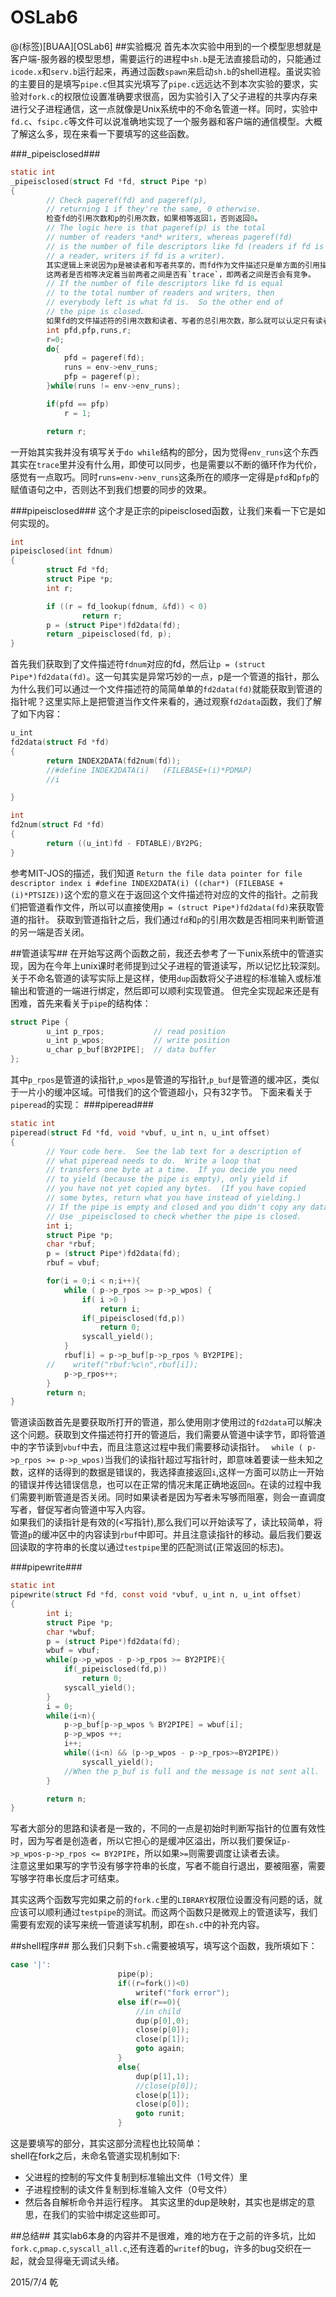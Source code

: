 # OSLab6
@(标签)[BUAA][OSLab6]
##实验概况
首先本次实验中用到的一个模型思想就是客户端-服务器的模型思想，需要运行的进程中`sh.b`是无法直接启动的，只能通过`icode.x`和`serv.b`运行起来，再通过函数`spawn`来启动`sh.b`的shell进程。虽说实验的主要目的是填写`pipe.c`但其实光填写了`pipe.c`远远达不到本次实验的要求，实验对`fork.c`的权限位设置准确要求很高，因为实验引入了父子进程的共享内存来进行父子进程通信，这一点就像是Unix系统中的不命名管道一样。同时，实验中`fd.c`、`fsipc.c`等文件可以说准确地实现了一个服务器和客户端的通信模型。大概了解这么多，现在来看一下要填写的这些函数。

###_pipeisclosed###
```C
static int
_pipeisclosed(struct Fd *fd, struct Pipe *p)
{
        // Check pageref(fd) and pageref(p),
        // returning 1 if they're the same, 0 otherwise.
        检查fd的引用次数和p的引用次数，如果相等返回1，否则返回0。
        // The logic here is that pageref(p) is the total
        // number of readers *and* writers, whereas pageref(fd)
        // is the number of file descriptors like fd (readers if fd is
        // a reader, writers if fd is a writer).
        其实逻辑上来说因为p是被读者和写者共享的，而fd作为文件描述只是单方面的引用描述。
        这两者是否相等决定着当前两者之间是否有`trace`，即两者之间是否会有竞争。
        // If the number of file descriptors like fd is equal
        // to the total number of readers and writers, then
        // everybody left is what fd is.  So the other end of
        // the pipe is closed.
        如果fd的文件描述符的引用次数和读者、写者的总引用次数，那么就可以认定只有读者或目前只有写者在调度。
        int pfd,pfp,runs,r;
        r=0;
        do{
            pfd = pageref(fd);
            runs = env->env_runs;
            pfp = pageref(p);
        }while(runs != env->env_runs);

        if(pfd == pfp)
            r = 1;

        return r;
```
一开始其实我并没有填写关于`do while`结构的部分，因为觉得`env_runs`这个东西其实在`trace`里并没有什么用，即使可以同步，也是需要以不断的循环作为代价，感觉有一点取巧。同时`runs=env->env_runs`这条所在的顺序一定得是`pfd`和`pfp`的赋值语句之中，否则达不到我们想要的同步的效果。

###pipeisclosed###
这个才是正宗的pipeisclosed函数，让我们来看一下它是如何实现的。
```C
int
pipeisclosed(int fdnum)
{
        struct Fd *fd;
        struct Pipe *p;
        int r;

        if ((r = fd_lookup(fdnum, &fd)) < 0)
                return r;
        p = (struct Pipe*)fd2data(fd);
        return _pipeisclosed(fd, p);
}
```
首先我们获取到了文件描述符`fdnum`对应的fd，然后让`p = (struct Pipe*)fd2data(fd)`。这一句其实是异常巧妙的一点，p是一个管道的指针，那么为什么我们可以通过一个文件描述符的简简单单的`fd2data(fd)`就能获取到管道的指针呢？这里实际上是把管道当作文件来看的，通过观察`fd2data`函数，我们了解了如下内容：
```C
u_int
fd2data(struct Fd *fd)
{
        return INDEX2DATA(fd2num(fd));
        //#define INDEX2DATA(i)   (FILEBASE+(i)*PDMAP)
        //i

}

int
fd2num(struct Fd *fd)
{
        return ((u_int)fd - FDTABLE)/BY2PG;
}
```
参考MIT-JOS的描述，我们知道
`Return the file data pointer for file descriptor index i #define INDEX2DATA(i)	((char*) (FILEBASE + (i)*PTSIZE))`这个宏的意义在于返回这个文件描述符对应的文件的指针。之前我们把管道看作文件，所以可以直接使用`p = (struct Pipe*)fd2data(fd)`来获取管道的指针。
获取到管道指针之后，我们通过`fd`和`p`的引用次数是否相同来判断管道的另一端是否关闭。

##管道读写##
在开始写这两个函数之前，我还去参考了一下unix系统中的管道实现，因为在今年上unix课时老师提到过父子进程的管道读写，所以记忆比较深刻。关于不命名管道的读写实际上是这样，使用`dup`函数将父子进程的标准输入或标准输出和管道的一端进行绑定，然后即可以顺利实现管道。
但完全实现起来还是有困难，首先来看关于`pipe`的结构体：
```C
struct Pipe {
        u_int p_rpos;           // read position
        u_int p_wpos;           // write position
        u_char p_buf[BY2PIPE];  // data buffer
};
```
其中`p_rpos`是管道的读指针,`p_wpos`是管道的写指针,`p_buf`是管道的缓冲区，类似于一片小的缓冲区域。可惜我们的这个管道超小，只有32字节。
下面来看关于`piperead`的实现：
###piperead###
```C
static int
piperead(struct Fd *fd, void *vbuf, u_int n, u_int offset)
{
        // Your code here.  See the lab text for a description of
        // what piperead needs to do.  Write a loop that
        // transfers one byte at a time.  If you decide you need
        // to yield (because the pipe is empty), only yield if
        // you have not yet copied any bytes.  (If you have copied
        // some bytes, return what you have instead of yielding.)
        // If the pipe is empty and closed and you didn't copy any data out, return 0.
        // Use _pipeisclosed to check whether the pipe is closed.
        int i;
        struct Pipe *p;
        char *rbuf;
        p = (struct Pipe*)fd2data(fd);
        rbuf = vbuf;

        for(i = 0;i < n;i++){
            while ( p->p_rpos >= p->p_wpos) {
                if( i >0 )
                    return i;
                if(_pipeisclosed(fd,p))
                    return 0;
                syscall_yield();
            }
            rbuf[i] = p->p_buf[p->p_rpos % BY2PIPE];
        //    writef("rbuf:%c\n",rbuf[i]);
            p->p_rpos++;
        }
        return n;
}
```
管道读函数首先是要获取所打开的管道，那么使用刚才使用过的`fd2data`可以解决这个问题。获取到文件描述符打开的管道后，我们需要从管道中读字节，即将管道中的字节读到`vbuf`中去，而且注意这过程中我们需要移动读指针。
`  while ( p->p_rpos >= p->p_wpos) `当我们的读指针超过写指针时，即意味着要读一些未知之数，这样的话得到的数据是错误的，我选择直接返回`i`,这样一方面可以防止一开始的错误并传达错误信息，也可以在正常的情况末尾正确地返回`n`。在读的过程中我们需要判断管道是否关闭。同时如果读者是因为写者未写够而阻塞，则会一直调度写者，督促写者向管道中写入内容。  
如果我们的读指针是有效的(<写指针),那么我们可以开始读写了，读比较简单，将管道`p`的缓冲区中的内容读到`rbuf`中即可。并且注意读指针的移动。最后我们要返回读取的字符串的长度以通过`testpipe`里的匹配测试(正常返回的标志)。  

###pipewrite###
```C
static int
pipewrite(struct Fd *fd, const void *vbuf, u_int n, u_int offset)
{
        int i;
        struct Pipe *p;
        char *wbuf;
        p = (struct Pipe*)fd2data(fd);
        wbuf = vbuf;
        while(p->p_wpos - p->p_rpos >= BY2PIPE){
            if(_pipeisclosed(fd,p))
                return 0;
            syscall_yield();
        }
        i = 0;
        while(i<n){
            p->p_buf[p->p_wpos % BY2PIPE] = wbuf[i];
            p->p_wpos ++;
            i++;
            while((i<n) && (p->p_wpos - p->p_rpos>=BY2PIPE))
                syscall_yield();
            //When the p_buf is full and the message is not sent all.
        }

        return n;
}
```
写者大部分的思路和读者是一致的，不同的一点是初始时判断写指针的位置有效性时，因为写者是创造者，所以它担心的是缓冲区溢出，所以我们要保证`p->p_wpos-p->p_rpos <= BY2PIPE`，所以如果`>=`则需要调度让读者去读。  
注意这里如果写的字节没有够字符串的长度，写者不能自行退出，要被阻塞，需要写够字符串长度后才可结束。  

其实这两个函数写完如果之前的`fork.c`里的`LIBRARY`权限位设置没有问题的话，就应该可以顺利通过`testpipe`的测试。而这两个函数只是微观上的管道读写，我们需要有宏观的读写来统一管道读写机制，即在`sh.c`中的补充内容。  

##shell程序##
那么我们只剩下`sh.c`需要被填写，填写这个函数，我所填如下：
```C
case '|':
                        pipe(p);
                        if((r=fork())<0)
                            writef("fork error");
                        else if(r==0){
                            //in child
                            dup(p[0],0);
                            close(p[0]);
                            close(p[1]);
                            goto again;
                        }
                        else{
                            dup(p[1],1);
                            //close(p[0]);
                            close(p[1]);
                            close(p[0]);
                            goto runit;
                        }
```
这是要填写的部分，其实这部分流程也比较简单：  
shell在fork之后，未命名管道实现机制如下:  
+ 父进程的控制的写文件复制到标准输出文件（1号文件）里
+ 子进程控制的读文件复制到标准输入文件（0号文件）
+ 然后各自解析命令并运行程序。
其实这里的dup是映射，其实也是绑定的意思，在我们的实验中绑定这些即可。  

##总结##
其实lab6本身的内容并不是很难，难的地方在于之前的许多坑，比如`fork.c`,`pmap.c`,`syscall_all.c`,还有连着的`writef`的bug，许多的bug交织在一起，就会显得毫无调试头绪。

2015/7/4 乾
